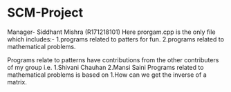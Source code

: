 # SCM-Project
Manager- Siddhant Mishra  (R171218101)
Here prorgam.cpp is the only file which includes:-
      1.programs related to patters for fun.
      2.programs related to mathematical problems.
      
Programs relate to patterns have contributions from the other contributers of my group i.e.
      1.Shivani Chauhan
      2.Mansi Saini
Programs related to mathematical problems is based on
      1.How can we get the inverse of a matrix.
